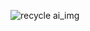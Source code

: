 ![recycle ai_img](https://github.com/Shreekant16/Recycle.Ai/assets/111984571/aed99061-852f-47cf-926b-b8cb2b375fa3)
